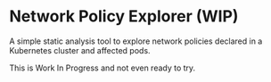 # Network Policy Explorer (WIP)

A simple static analysis tool to explore network policies declared in a Kubernetes cluster and affected pods.

This is Work In Progress and not even ready to try. 
